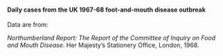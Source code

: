 #### Daily cases from the UK 1967-68 foot-and-mouth disease outbreak

Data are from:

*Northumberland Report: The Report of the Committee of Inquiry on Food and Mouth Disease*. Her Majesty’s Stationery Office, London, 1968.

